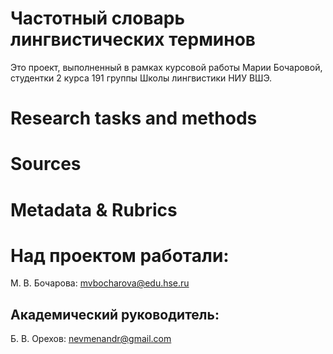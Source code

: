 # Частотный словарь лингвистических терминов
Это проект, выполненный в рамках курсовой работы Марии Бочаровой, студентки 2 курса 191 группы Школы лингвистики НИУ ВШЭ.

# Research tasks and methods

# Sources
# Metadata & Rubrics

# Над проектом работали:
М. В. Бочарова: mvbocharova@edu.hse.ru
## Академический руководитель:
Б. В. Орехов: nevmenandr@gmail.com
